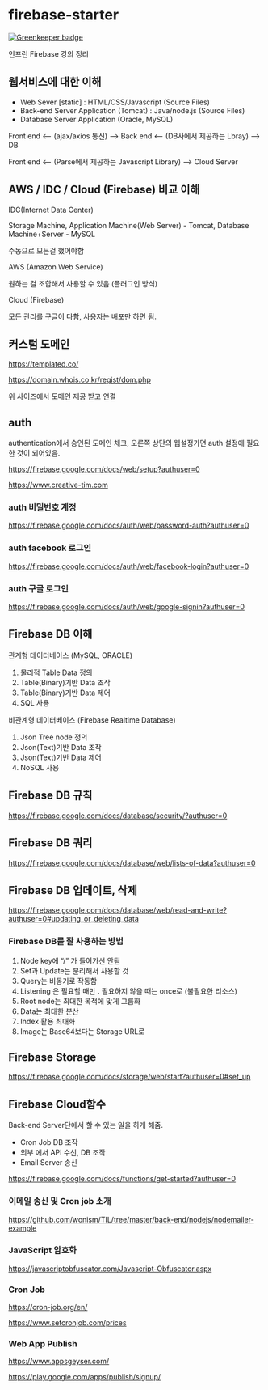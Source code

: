 # firebase-starter

[![Greenkeeper badge](https://badges.greenkeeper.io/seongjoojin/firebase-starter.svg)](https://greenkeeper.io/)

인프런 Firebase 강의 정리

## 웹서비스에 대한 이해

- Web Sever [static] : HTML/CSS/Javascript (Source Files)
- Back-end Server Application (Tomcat) : Java/node.js (Source Files)
- Database Server Application (Oracle, MySQL)

Front end <-- (ajax/axios 통신) --> Back end <-- (DB사에서 제공하는 Lbray) --> DB

Front end <-- (Parse에서 제공하는 Javascript Library) --> Cloud Server

## AWS / IDC / Cloud (Firebase) 비교 이해

IDC(Internet Data Center)

Storage Machine, Application Machine(Web Server) - Tomcat, Database Machine+Server - MySQL

수동으로 모든걸 했어야함

AWS (Amazon Web Service)

원하는 걸 조합해서 사용할 수 있음 (플러그인 방식)

Cloud (Firebase)

모든 관리를 구글이 다함, 사용자는 배포만 하면 됨.

## 커스텀 도메인

https://templated.co/

https://domain.whois.co.kr/regist/dom.php

위 사이즈에서 도메인 제공 받고 연결

## auth

authentication에서 승인된 도메인 체크, 오른쪽 상단의 웹설정가면 auth 설정에 필요한 것이 되어있음.

https://firebase.google.com/docs/web/setup?authuser=0

https://www.creative-tim.com

### auth 비밀번호 계정

https://firebase.google.com/docs/auth/web/password-auth?authuser=0

### auth facebook 로그인 

https://firebase.google.com/docs/auth/web/facebook-login?authuser=0

### auth 구글 로그인

https://firebase.google.com/docs/auth/web/google-signin?authuser=0

## Firebase DB 이해


관계형 데이터베이스 (MySQL, ORACLE)

1. 물리적 Table Data 정의
2. Table(Binary)기반 Data 조작
3. Table(Binary)기반 Data 제어
4. SQL 사용

비관계형 데이터베이스 (Firebase Realtime Database)

1. Json Tree node 정의
2. Json(Text)기반 Data 조작
3. Json(Text)기반 Data 제어
4. NoSQL 사용

## Firebase DB 규칙

https://firebase.google.com/docs/database/security/?authuser=0

## Firebase DB 쿼리

https://firebase.google.com/docs/database/web/lists-of-data?authuser=0

## Firebase DB 업데이트, 삭제

https://firebase.google.com/docs/database/web/read-and-write?authuser=0#updating_or_deleting_data

### Firebase DB를 잘 사용하는 방법

1. Node key에 “/” 가 들어가선 안됨
2. Set과 Update는 분리해서 사용할 것
3. Query는 비동기로 작동함
4. Listening 은 필요할 때만 . 필요하지 않을 때는 once로 (불필요한 리소스)
5. Root node는 최대한 목적에 맞게 그룹화
6. Data는 최대한 분산
7. Index 활용 최대화
8. Image는 Base64보다는 Storage URL로

## Firebase Storage

https://firebase.google.com/docs/storage/web/start?authuser=0#set_up

## Firebase Cloud함수

Back-end Server단에서 할 수 있는 일을 하게 해줌.

- Cron Job DB 조작
- 외부 에서 API 수신, DB 조작
- Email Server 송신

https://firebase.google.com/docs/functions/get-started?authuser=0

### 이메일 송신 및 Cron job 소개

https://github.com/wonism/TIL/tree/master/back-end/nodejs/nodemailer-example

### JavaScript 암호화

https://javascriptobfuscator.com/Javascript-Obfuscator.aspx

### Cron Job

https://cron-job.org/en/

https://www.setcronjob.com/prices

### Web App Publish

https://www.appsgeyser.com/

https://play.google.com/apps/publish/signup/